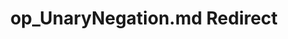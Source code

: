 ---
title: op_UnaryNegation.md Redirect
redirect_to: /Pages/StereoKit/Vec4/op_UnaryNegation.html
---